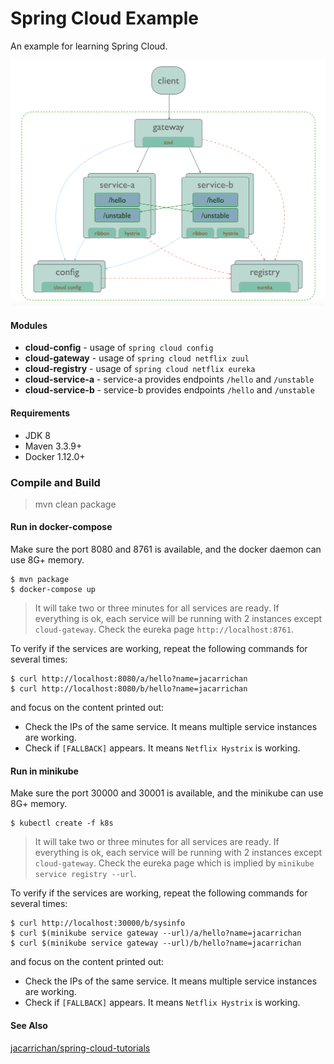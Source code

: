 # Spring Cloud Example

An example for learning Spring Cloud.

![Overview](overview.png?raw=true "Overview")

#### Modules
- **cloud-config** - usage of `spring cloud config`
- **cloud-gateway** - usage of `spring cloud netflix zuul`
- **cloud-registry** - usage of `spring cloud netflix eureka`
- **cloud-service-a** - service-a provides endpoints `/hello` and `/unstable`
- **cloud-service-b** - service-b provides endpoints `/hello` and `/unstable`

#### Requirements
- JDK 8
- Maven 3.3.9+
- Docker 1.12.0+

###   Compile and  Build
> mvn  clean  package


#### Run in docker-compose
Make sure the port 8080 and 8761 is available, and the docker daemon can use 8G+ memory.
```
$ mvn package
$ docker-compose up
```

> It will take two or three minutes for all services are ready.
> If everything is ok, each service will be running with 2 instances except `cloud-gateway`.
> Check the eureka page `http://localhost:8761`.

To verify if the services are working, repeat the following commands for several times:
```
$ curl http://localhost:8080/a/hello?name=jacarrichan
$ curl http://localhost:8080/b/hello?name=jacarrichan
```
and focus on the content printed out:
- Check the IPs of the same service. It means multiple service instances are working.
- Check if `[FALLBACK]` appears. It means `Netflix Hystrix` is working.

#### Run in minikube
Make sure the port 30000 and 30001 is available, and the minikube can use 8G+ memory.
```
$ kubectl create -f k8s
```

> It will take two or three minutes for all services are ready.
> If everything is ok, each service will be running with 2 instances except `cloud-gateway`.
> Check the eureka page which is implied by `minikube service registry --url`.

To verify if the services are working, repeat the following commands for several times:
```
$ curl http://localhost:30000/b/sysinfo
$ curl $(minikube service gateway --url)/a/hello?name=jacarrichan
$ curl $(minikube service gateway --url)/b/hello?name=jacarrichan
```
and focus on the content printed out:
- Check the IPs of the same service. It means multiple service instances are working.
- Check if `[FALLBACK]` appears. It means `Netflix Hystrix` is working.

#### See Also
[jacarrichan/spring-cloud-tutorials](https://github.com/jacarrichan/spring-cloud-tutorials)
